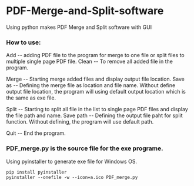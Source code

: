 # PDF-Merge-and-Split-software
Using python makes PDF Merge and Split software with GUI


### How to use:
Add -- adding PDF file to the program for merge to one file or split files to multiple single page PDF file. 
Clean -- To remove all added file in the program.

Merge -- Starting merge added files and display output file location.
Save as -- Defining the merge file as location and file name. Without define output file location, the program will using default output location which is the same as exe file. 

Split -- Starting to split all file in the list to single page PDF files and display the file path and name. 
Save path -- Defining the output file paht for split function. Without defining, the program will use default path.

Quit -- End the program.


### PDF_merge.py is the source file for the exe programe.



Using pyinstaller to generate exe file for Windows OS.

```
pip install pyinstaller
pyinstaller --onefile -w --icon=a.ico PDF_merge.py
```

